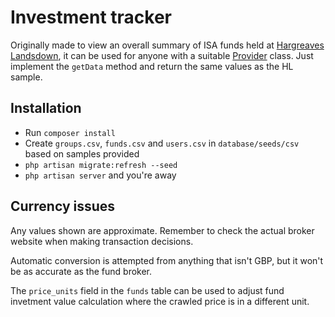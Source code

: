 # Investment tracker

Originally made to view an overall summary of ISA funds held at [Hargreaves Landsdown](https://hl.co.uk), it can be used for anyone with a suitable [Provider](https://github.com/dmlogic/investment-tracker/blob/master/app/Providers/Factory.php#L10) class. Just implement the `getData` method and return the same values as the HL sample.

## Installation

* Run `composer install`
* Create `groups.csv`, `funds.csv` and `users.csv` in `database/seeds/csv` based on samples provided
* `php artisan migrate:refresh --seed`
* `php artisan server` and you're away

## Currency issues

Any values shown are approximate. Remember to check the actual broker website when making transaction decisions.

Automatic conversion is attempted from anything that isn't GBP, but it won't be as accurate as the fund broker.

The `price_units` field in the `funds` table can be used to adjust fund invetment value calculation where the crawled price is in a different unit.
